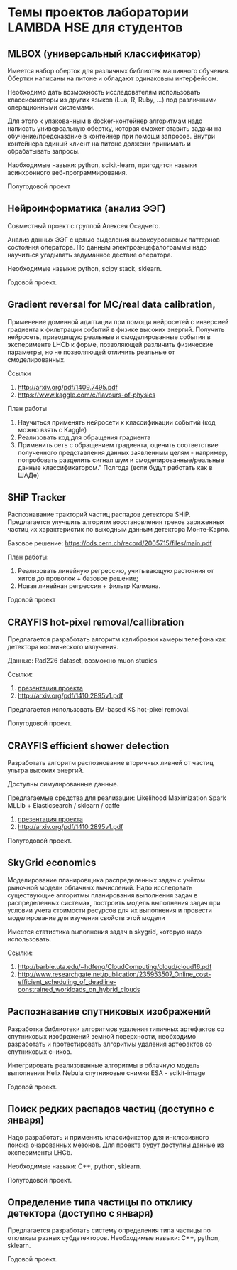 # Темы проектов лаборатории LAMBDA HSE для студентов 

## MLBOX (универсальный классификатор)	

Имеется набор оберток для различных библиотек машинного обучения. Обертки написаны на питоне и обладают одинаковым интерфейсом. 

Необходимо дать возможность исследователям использовать классификаторы из других языков (Lua, R, Ruby, ...) под различными операционными системами. 

Для этого к упакованным в docker-контейнер алгоритмам надо написать универсальную обертку, которая сможет ставить задачи на обучение/предсказание в контейнер при помощи запросов. Внутри контейнера единый клиент на питоне должени принимать и обрабатывать запросы. 

Наобходимые навыки: python, scikit-learn, пригодятся навыки асинхронного веб-программирования.

Полугодовой проект

## Нейроинформатика (анализ ЭЭГ)

Совместный проект с группой Алексея Осадчего.

Анализ данных ЭЭГ с целью выделения высокоуровневых паттернов состояния оператора. По данным электроэнцефалограммы надо научиться угадывать задуманное дествие оператора.   

Необходимые навыки: python, scipy stack, sklearn.

Годовой проект.

## Gradient reversal for MC/real data calibration, 

Применение доменной адаптации при помощи нейросетей с инверсией градиента к фильтрации событий в физике высоких энергий.	Получить нейросеть, приводящую реальные и смоделированные события в эксперименте LHCb к форме, позволяющей различить физические параметры, но не позволяющей отличить реальные от смоделированных.

Ссылки

1. http://arxiv.org/pdf/1409.7495.pdf	
2. https://www.kaggle.com/c/flavours-of-physics	

План работы

1. Научиться применять нейросети к классификации событий (код можно взять с Kaggle)
2. Реализовать код для обращения градиента
3. Применить сеть с обращением градиента, оценить соответствие полученного представления данных заявленным целям - например, попробовать разделить сигнал шум и смоделированные/реальные данные классификатором."	Полгода (если будут работать как в ШАДе)


## SHiP Tracker

Распознавание тракторий частиц распадов детектора SHiP.	Предлагается улучшить алгоритм восстановления треков заряженных частиц их характеристик по выходным данным детектора	Монте-Карло.	

Базовое решение: https://cds.cern.ch/record/2005715/files/main.pdf	

План работы:

1. Реализовать линейную регрессию, учитывающую растояния от хитов до проволок + базовое решение; 
2. Новая линейная регрессия + фильтр Калмана.  	

Годовой проект


## CRAYFIS hot-pixel removal/callibration	

Предлагается разработать алгоритм калибровки камеры телефона как детектора космического излучения.

Данные: Rad226 dataset, возможно muon studies	

Ссылки:

1. [презентация проекта](https://github.com/yandexdataschool/students_projects_2015/raw/master/CRAYFIS-LAMBDA.pdf)
2. http://arxiv.org/pdf/1410.2895v1.pdf

Предлагается использовать EM-based KS hot-pixel removal.

Полугодовой проект. 

## CRAYFIS efficient shower detection	

Разработать алгоритм распознование вторичных ливней от частиц ультра высоких энергий.

Доступны симулированные данные. 

Предлагаемые средства для реализации:
Likelihood Maximization	Spark MLLib + Elasticsearch / sklearn / caffe	

1. [презентация проекта](https://github.com/yandexdataschool/students_projects_2015/raw/master/CRAYFIS-LAMBDA.pdf)
2. http://arxiv.org/pdf/1410.2895v1.pdf

Полугодовой проект.


## SkyGrid economics

Моделирование планировщика распределенных задач с учётом рыночной модели облачных вычислений.	Надо исследовать существующие алгоритмы планирования выполнения задач в распределенных системах, построить модель выполнения задач при условии учета стоимости ресурсов для их выполнения и провести моделирование для изучения свойств этой модели

Имеется статистика выполнения задач в skygrid, которую надо использовать.

Ссылки:

1. http://barbie.uta.edu/~hdfeng/CloudComputing/cloud/cloud16.pdf
2. http://www.researchgate.net/publication/235953507_Online_cost-efficient_scheduling_of_deadline-constrained_workloads_on_hybrid_clouds

## Распознавание спутниковых изображений	

Разработка библиотеки алгоритмов удаления типичных артефактов со спутниковых изображений земной поверхности, необходимо разработать и протестировать алгоритмы удаления артефактов со спутниковых сников. 

Интегрировать реализованные алгоритмы в облачную модель выполнения Helix Nebula	спутниковые снимки ESA	-	scikit-image	

Годовой проект.


## Поиск редких распадов частиц (доступно с января)	

Надо разработать и применить классификатор для инклюзивного поиска очарованных мезонов. Для проекта будут доступны данные из эксперименты LHCb.	

Необходимые навыки: C++, python, sklearn.			

Полугодовой проект.


## Определение типа частицы по отклику детектора (доступно с января)	

Предлагается разработать систему определения типа частицы по откликам разных субдетекторов.
Необходимые навыки: C++, python, sklearn.			

Годовой проект.
